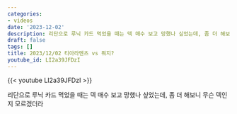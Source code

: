 ```yaml
---
categories:
- videos
date: '2023-12-02'
description: 리단으로 루닉 카드 먹었을 때는 덱 매수 보고 망했나 싶었는데, 좀 더 해보니 무슨 덱인지 모르겠더라
draft: false
tags: []
title: 2023/12/02 티아라멘츠 vs 뭐지?
youtube_id: LI2a39JFDzI
---
```



{{< youtube LI2a39JFDzI >}}

리단으로 루닉 카드 먹었을 때는 덱 매수 보고 망했나 싶었는데, 좀 더 해보니 무슨 덱인지 모르겠더라